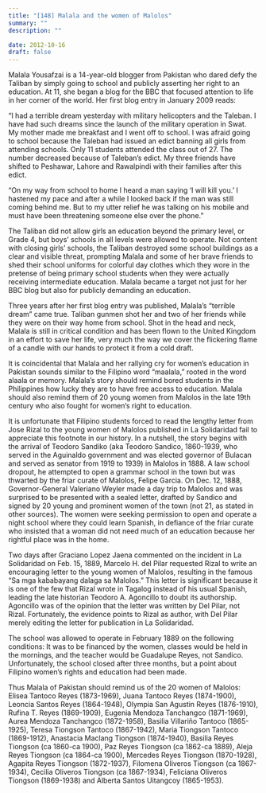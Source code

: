 ```yaml
---
title: "[148] Malala and the women of Malolos"
summary: ""
description: ""

date: 2012-10-16
draft: false
---
```


Malala Yousafzai is a 14-year-old blogger from Pakistan who dared defy the Taliban by simply going to school and publicly asserting her right to an education. At 11, she began a blog for the BBC that focused attention to life in her corner of the world. Her first blog entry in January 2009 reads:

“I had a terrible dream yesterday with military helicopters and the Taleban. I have had such dreams since the launch of the military operation in Swat. My mother made me breakfast and I went off to school. I was afraid going to school because the Taleban had issued an edict banning all girls from attending schools. Only 11 students attended the class out of 27. The number decreased because of Taleban’s edict. My three friends have shifted to Peshawar, Lahore and Rawalpindi with their families after this edict.

“On my way from school to home I heard a man saying ‘I will kill you.’ I hastened my pace and after a while I looked back if the man was still coming behind me. But to my utter relief he was talking on his mobile and must have been threatening someone else over the phone.”

The Taliban did not allow girls an education beyond the primary level, or Grade 4, but boys’ schools in all levels were allowed to operate. Not content with closing girls’ schools, the Taliban destroyed some school buildings as a clear and visible threat, prompting Malala and some of her brave friends to shed their school uniforms for colorful day clothes which they wore in the pretense of being primary school students when they were actually receiving intermediate education. Malala became a target not just for her BBC blog but also for publicly demanding an education.

Three years after her first blog entry was published, Malala’s “terrible dream” came true. Taliban gunmen shot her and two of her friends while they were on their way home from school. Shot in the head and neck, Malala is still in critical condition and has been flown to the United Kingdom in an effort to save her life, very much the way we cover the flickering flame of a candle with our hands to protect it from a cold draft.

It is coincidental that Malala and her rallying cry for women’s education in Pakistan sounds similar to the Filipino word “maalala,” rooted in the word alaala or memory. Malala’s story should remind bored students in the Philippines how lucky they are to have free access to education. Malala should also remind them of 20 young women from Malolos in the late 19th century who also fought for women’s right to education.

It is unfortunate that Filipino students forced to read the lengthy letter from Jose Rizal to the young women of Malolos published in La Solidaridad fail to appreciate this footnote in our history. In a nutshell, the story begins with the arrival of Teodoro Sandiko (aka Teodoro Sandico, 1860-1939, who served in the Aguinaldo government and was elected governor of Bulacan and served as senator from 1919 to 1939) in Malolos in 1888. A law school dropout, he attempted to open a grammar school in the town but was thwarted by the friar curate of Malolos, Felipe Garcia. On Dec. 12, 1888, Governor-General Valeriano Weyler made a day trip to Malolos and was surprised to be presented with a sealed letter, drafted by Sandico and signed by 20 young and prominent women of the town (not 21, as stated in other sources). The women were seeking permission to open and operate a night school where they could learn Spanish, in defiance of the friar curate who insisted that a woman did not need much of an education because her rightful place was in the home.

Two days after Graciano Lopez Jaena commented on the incident in La Solidaridad on Feb. 15, 1889, Marcelo H. del Pilar requested Rizal to write an encouraging letter to the young women of Malolos, resulting in the famous “Sa mga kababayang dalaga sa Malolos.” This letter is significant because it is one of the few that Rizal wrote in Tagalog instead of his usual Spanish, leading the late historian Teodoro A. Agoncillo to doubt its authorship. Agoncillo was of the opinion that the letter was written by Del Pilar, not Rizal. Fortunately, the evidence points to Rizal as author, with Del Pilar merely editing the letter for publication in La Solidaridad.

The school was allowed to operate in February 1889 on the following conditions: It was to be financed by the women, classes would be held in the mornings, and the teacher would be Guadalupe Reyes, not Sandico. Unfortunately, the school closed after three months, but a point about Filipino women’s rights and education had been made.

Thus Malala of Pakistan should remind us of the 20 women of Malolos: Elisea Tantoco Reyes (1873-1969), Juana Tantoco Reyes (1874-1900), Leoncia Santos Reyes (1864-1948), Olympia San Agustin Reyes (1876-1910), Rufina T. Reyes (1869-1909), Eugenia Mendoza Tanchangco (1871-1969), Aurea Mendoza Tanchangco (1872-1958), Basilia Villariño Tantoco (1865-1925), Teresa Tiongson Tantoco (1867-1942), Maria Tiongson Tantoco (1869-1912), Anastacia Maclang Tiongson (1874-1940), Basilia Reyes Tiongson (ca 1860-ca 1900), Paz Reyes Tiongson (ca 1862-ca 1889), Aleja Reyes Tiongson (ca 1864-ca 1900), Mercedes Reyes Tiongson (1870-1928), Agapita Reyes Tiongson (1872-1937), Filomena Oliveros Tiongson (ca 1867-1934), Cecilia Oliveros Tiongson (ca 1867-1934), Feliciana Oliveros Tiongson (1869-1938) and Alberta Santos Uitangcoy (1865-1953).
